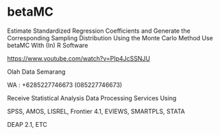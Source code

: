 # betaMC
Estimate Standardized Regression Coefficients and Generate the Corresponding Sampling Distribution Using the Monte Carlo Method Use betaMC With (In) R Software

https://www.youtube.com/watch?v=PIp4JcSSNJU

Olah Data Semarang

WA : +6285227746673 (085227746673)

Receive Statistical Analysis Data Processing Services Using

SPSS, AMOS, LISREL, Frontier 4.1, EVIEWS, SMARTPLS, STATA

DEAP 2.1, ETC
